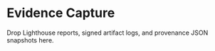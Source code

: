 # Evidence Capture

Drop Lighthouse reports, signed artifact logs, and provenance JSON snapshots here.
